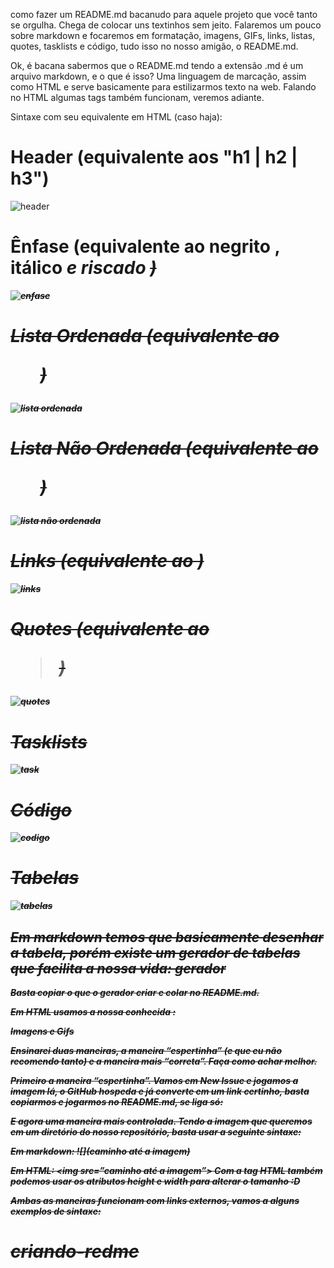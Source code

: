 como fazer um README.md bacanudo para aquele projeto que você tanto se orgulha. Chega de colocar uns textinhos sem jeito.
Falaremos um pouco sobre markdown e focaremos em formatação, imagens, GIFs, links, listas, quotes, tasklists e código, tudo isso no nosso amigão, o README.md.

Ok, é bacana sabermos que o README.md tendo a extensão .md é um arquivo markdown, e o que é isso? Uma linguagem de marcação, assim como HTML e serve basicamente para estilizarmos texto na web. Falando no HTML algumas tags também funcionam, veremos adiante.

Sintaxe com seu equivalente em HTML (caso haja):

# **Header** (equivalente aos "h1 | h2 | h3")
![header](https://user-images.githubusercontent.com/101885085/204771167-9e64cefd-a998-40e0-ba00-c035f4102ada.jpg)

# **Ênfase** (equivalente ao negrito <b>, itálico <i> e riscado <strike>)
![enfase](https://user-images.githubusercontent.com/101885085/204771071-ec31a10f-25a8-4271-8a2f-61effda55605.jpg)

# Lista Ordenada (equivalente ao <ol>)
![lista ordenada](https://user-images.githubusercontent.com/101885085/204771212-d10cd920-03f3-4851-995c-70509a918a18.jpg)

# Lista Não Ordenada (equivalente ao <ul>)
![lista não ordenada](https://user-images.githubusercontent.com/101885085/204771210-7f15a3b7-c259-4b5a-b7df-706610e8e77f.jpg)

# Links (equivalente ao <a>)
![links](https://user-images.githubusercontent.com/101885085/204771208-cf96d4f1-d133-4408-b5aa-263f547b195a.jpg)

# Quotes (equivalente ao <blockquote>)
![quotes](https://user-images.githubusercontent.com/101885085/204771213-2a99e06e-264e-49ed-b0bd-63764be1e1db.jpg)

# Tasklists
![task](https://user-images.githubusercontent.com/101885085/204771219-1024c011-e4ac-4b5f-b7a7-69a265dc49c9.jpg)

# Código
![codigo](https://user-images.githubusercontent.com/101885085/204770910-1c7072df-0f4d-4505-85ad-3411ab73218f.jpg)

# Tabelas
![tabelas](https://user-images.githubusercontent.com/101885085/204771215-e9860e67-a643-41c0-8b13-7c030752dd1f.jpg)
  
  
  
## Em markdown temos que basicamente desenhar a tabela, porém existe um gerador de tabelas que facilita a nossa vida: gerador
Basta copiar o que o gerador criar e colar no README.md.

Em HTML usamos a nossa conhecida <table>:


Imagens e Gifs

Ensinarei duas maneiras, a maneira “espertinha” (e que eu não recomendo tanto) e a maneira mais “correta”. Faça como achar melhor.

Primeiro a maneira “espertinha”. Vamos em New Issue e jogamos a imagem lá, o GitHub hospeda e já converte em um link certinho, basta copiarmos e jogarmos no README.md, se liga só:


E agora uma maneira mais controlada. Tendo a imagem que queremos em um diretório do nosso repositório, basta usar a seguinte sintaxe:

Em markdown: ![](caminho até a imagem)

Em HTML: <img src=”caminho até a imagem”>
Com a tag HTML também podemos usar os atributos height e width para alterar o tamanho :D

Ambas as maneiras funcionam com links externos, vamos a alguns exemplos de sintaxe:


# criando-redme
